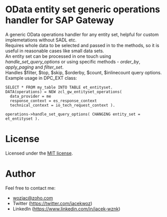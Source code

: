 # OData entity set generic operations handler for SAP Gateway
A generic OData operations handler for any entity set, helpful for custom implemetations without SADL etc.  
Requires whole data to be selected and passed in to the methods, so it is useful in reasonable cases like small data sets.  
An entity set can be processed in one touch using *handle_set_query_options* or using specific methods - *order_by*, *apply_paging* and *filter_set*.  
Handles $filter, $top, $skip, $orderby, $count, $inlinecount query options.
Example usage in DPC_EXT class:  
```ABAP
SELECT * FROM my_table INTO TABLE et_entityset.
DATA(operations) = NEW zcl_gw_entityset_operations( 
  data_provider = me
  response_context = es_response_context
  technical_context = io_tech_request_context ).
  
operations->handle_set_query_options( CHANGING entity_set = et_entityset ).
```
# License
Licensed under the [MIT license](http://opensource.org/licenses/MIT).

# Author
Feel free to contact me:  
- wozjac@zoho.com 
- Twitter (https://twitter.com/jacekwoz)  
- LinkedIn (https://www.linkedin.com/in/jacek-wznk)
